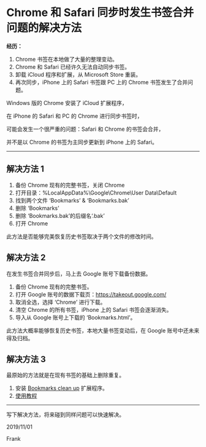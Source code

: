 # Chrome 和 Safari  同步时发生书签合并问题的解决方法

**经历：**
1. Chrome 书签在本地做了大量的整理变动。
2. Chrome 和 Safari 已经许久无法自动同步书签。
3. 卸载 iCloud 程序和扩展，从 Microsoft Store 重装。
4. 再次同步，iPhone 上的 Safari 书签跟 PC 上的 Chrome 书签发生了合并问题。

Windows 版的 Chrome 安装了 iCloud 扩展程序，

在 iPhone 的 Safari 和 PC 的 Chrome 进行同步书签时，

可能会发生一个很严重的问题：Safari 和 Chrome 的书签会合并，

并不是以 Chrome 的书签为主同步更新到 iPhone 上的 Safari。

---

## 解决方法 1

1. 备份 Chrome 现有的完整书签，关闭 Chrome
2. 打开目录：%LocalAppData%\Google\Chrome\User Data\Default
3. 找到两个文件 ‘Bookmarks’ & ‘Bookmarks.bak’
4. 删除 ‘Bookmarks’
5. 删除 ‘Bookmarks.bak’的后缀名‘.bak’
6. 打开 Chrome

此方法是否能够完美恢复历史书签取决于两个文件的修改时间。


## 解决方法 2

在发生书签合并同步后，马上去 Google 账号下载备份数据。

1. 备份 Chrome 现有的完整书签。
2. 打开 Google 账号的数据下载页：https://takeout.google.com/
3. 取消全选，选择 ‘Chrome’ 进行下载。
4. 清空 Chrome 的所有书签，iPhone 上的 Safari 书签会逐渐消失。
5. 导入从 Google 账号上下载的 ‘Bookmarks.html’。

此方法大概率能够恢复历史书签，本地大量书签变动后，在 Google 账号中还未来得及归档。

## 解决方法 3

最原始的方法就是在现有书签的基础上删除重复。

1. 安装 [Bookmarks clean up](https://chrome.google.com/webstore/detail/bookmarks-clean-up/oncbjlgldmiagjophlhobkogeladjijl) 扩展程序。
2. [使用教程](https://key.chtouch.com/ContentView.aspx?P=3008 "Bookmarks clean up 輕鬆找出重複或已失效的書籤 - Chrome 瀏覽器擴充功能")

---

写下解决方法，将来碰到同样问题可以快速解决。

2019/11/01

Frank